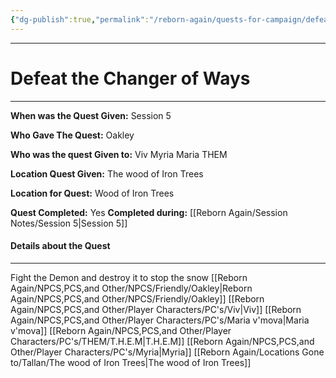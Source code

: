 ```yaml
---
{"dg-publish":true,"permalink":"/reborn-again/quests-for-campaign/defeat-the-changer-of-ways/"}
---
```




---

# Defeat the Changer of Ways 
---

**When was the Quest Given:** Session 5

**Who Gave The Quest:** Oakley

**Who was the quest Given to:** Viv Myria Maria THEM

**Location Quest Given:** The wood of Iron Trees

**Location for Quest:** Wood of Iron Trees

**Quest Completed:** Yes
  **Completed during:** [[Reborn Again/Session Notes/Session 5\|Session 5]]
#### Details about the Quest
---


Fight the Demon and destroy it to stop the snow
[[Reborn Again/NPCS,PCS,and Other/NPCS/Friendly/Oakley\|Reborn Again/NPCS,PCS,and Other/NPCS/Friendly/Oakley]]
[[Reborn Again/NPCS,PCS,and Other/Player Characters/PC's/Viv\|Viv]]
[[Reborn Again/NPCS,PCS,and Other/Player Characters/PC's/Maria v'mova\|Maria v'mova]]
[[Reborn Again/NPCS,PCS,and Other/Player Characters/PC's/THEM/T.H.E.M\|T.H.E.M]]
[[Reborn Again/NPCS,PCS,and Other/Player Characters/PC's/Myria\|Myria]]
 [[Reborn Again/Locations Gone to/Tallan/The wood of Iron Trees\|The wood of Iron Trees]]
 